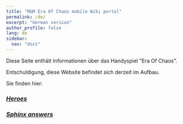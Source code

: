 ```yaml
---
title: "M&M Era Of Chaos mobile Wiki portal"
permalink: /de/
excerpt: "German version"
author_profile: false
lang: de
sidebar:
  nav: "docs"
---
```


Diese Seite enthält Informationen über das Handyspiel "Era Of Chaos".

Entschuldigung, diese Website befindet sich derzeit im Aufbau.

Sie finden hier:
### <i class="fas fa-chess-king"/>  [Heroes](/de/heroes/) 
### <i class="fas fa-question-circle"/>  [Sphinx answers](/de/sphinx/)



